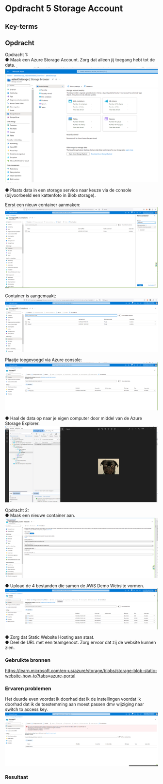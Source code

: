 # Opdracht 5 Storage Account


## Key-terms  



## Opdracht  
Opdracht 1:  
●	Maak een Azure Storage Account. Zorg dat alleen jij toegang hebt tot de data.   
![Alt text](created%20storage%20account.png)

●	Plaats data in een storage service naar keuze via de console (bijvoorbeeld een kattenfoto in Blob storage). 

Eerst een nieuw container aanmaken:
  ![Alt text](create%20new%20container%20in%20storage%20account.png)

Container is aangemaakt:  
![Alt text](container%20gemaakt.png)   

Plaatje toegevoegd via Azure console:
![Alt text](plaatje%20toevoeging%20via%20console.png)

●	Haal de data op naar je eigen computer door middel van de Azure Storage Explorer.  
![Alt text](Storage%20explorer.png)


Opdracht 2:  
●	Maak een nieuwe container aan.  
![Alt text](create%20static%20website%20web%20container.png)   


●	Upload de 4 bestanden die samen de AWS Demo Website vormen.    
![Alt text](Upload%204%20aws%20bestanden.png)

●	Zorg dat Static Website Hosting aan staat.  
●	Deel de URL met een teamgenoot. Zorg ervoor dat zij de website kunnen zien. 



### Gebruikte bronnen

https://learn.microsoft.com/en-us/azure/storage/blobs/storage-blob-static-website-how-to?tabs=azure-portal

### Ervaren problemen
Het duurde even voordat ik doorhad dat ik de instellingen voordat ik doorhad dat ik de toestemming aan moest passen dmv wijziging naar switch to access key.
![Alt text](wijziging%20naar%20azure%20ad%20user%20account.png)




### Resultaat
